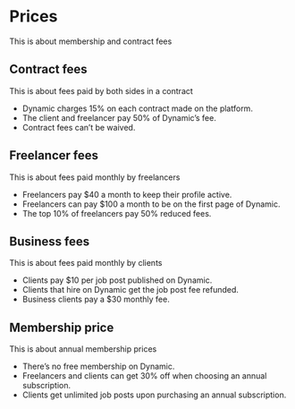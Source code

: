 # Prices

This is about membership and contract fees

## Contract fees

This is about fees paid by both sides in a contract

- Dynamic charges 15% on each contract made on the platform.
- The client and freelancer pay 50% of Dynamic’s fee.
- Contract fees can’t be waived.

## Freelancer fees

This is about fees paid monthly by freelancers

- Freelancers pay $40 a month to keep their profile active.
- Freelancers can pay $100 a month to be on the first page of Dynamic.
- The top 10% of freelancers pay 50% reduced fees.

## Business fees

This is about fees paid monthly by clients

- Clients pay $10 per job post published on Dynamic.
- Clients that hire on Dynamic get the job post fee refunded.
- Business clients pay a $30 monthly fee.

## Membership price

This is about annual membership prices

- There’s no free membership on Dynamic.
- Freelancers and clients can get 30% off when choosing an annual subscription.
- Clients get unlimited job posts upon purchasing an annual subscription.
